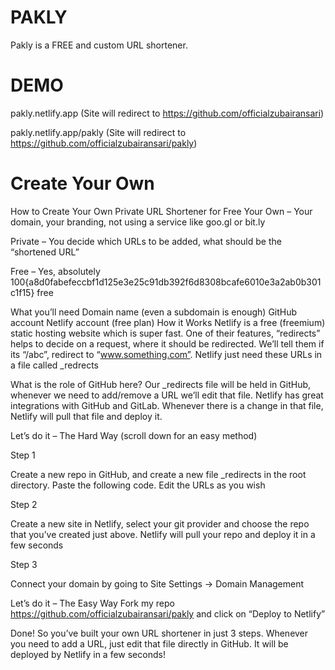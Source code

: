 # PAKLY
Pakly is a FREE and custom URL shortener.

# DEMO
pakly.netlify.app
(Site will redirect to https://github.com/officialzubairansari)

pakly.netlify.app/pakly
(Site will redirect to https://github.com/officialzubairansari/pakly)

# Create Your Own
How to Create Your Own Private URL Shortener for Free
Your Own – Your domain, your branding, not using a service like goo.gl or bit.ly

Private – You decide which URLs to be added, what should be the “shortened URL”

Free – Yes, absolutely 100{a8d0fabefeccbf1d125e3e25c91db392f6d8308bcafe6010e3a2ab0b301c1f15} free

What you’ll need
Domain name (even a subdomain is enough)
GitHub account
Netlify account (free plan)
How it Works
Netlify is a free (freemium) static hosting website which is super fast. One of their features, “redirects” helps to decide on a request, where it should be redirected. We’ll tell them if its “/abc”, redirect to “www.something.com”. Netlify just need these URLs in a file called _redrects

What is the role of GitHub here?
Our _redirects file will be held in GitHub, whenever we need to add/remove a URL we’ll edit that file. Netlify has great integrations with GitHub and GitLab. Whenever there is a change in that file, Netlify will pull that file and deploy it.

Let’s do it – The Hard Way
(scroll down for an easy method)

Step 1

Create a new repo in GitHub, and create a new file _redirects in the root directory. Paste the following code. Edit the URLs as you wish

Step 2

Create a new site in Netlify, select your git provider and choose the repo that you’ve created just above. Netlify will pull your repo and deploy it in a few seconds


Step 3

Connect your domain by going to Site Settings -> Domain Management


Let’s do it – The Easy Way
Fork my repo https://github.com/officialzubairansari/pakly and click on “Deploy to Netlify”


Done!
So you’ve built your own URL shortener in just 3 steps. Whenever you need to add a URL, just edit that file directly in GitHub. It will be deployed by Netlify in a few seconds!

